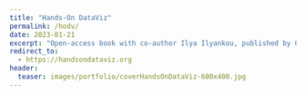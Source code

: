 ```yaml
---
title: "Hands-On DataViz"
permalink: /hodv/
date: 2023-01-21
excerpt: "Open-access book with co-author Ilya Ilyankou, published by O'Reilly Media"
redirect_to:
  - https://handsondataviz.org
header:
  teaser: images/portfolio/coverHandsOnDataViz-600x400.jpg
---
```


